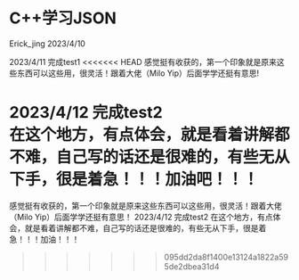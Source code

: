 # C++学习JSON
Erick_jing
2023/4/10

2023/4/11 完成test1
<<<<<<< HEAD
感觉挺有收获的，第一个印象就是原来这些东西可以这些用，很灵活！跟着大佬（Milo Yip）后面学学还挺有意思!  

2023/4/12 完成test2  
在这个地方，有点体会，就是看着讲解都不难，自己写的话还是很难的，有些无从下手，很是着急！！！加油吧！！！  
=======
感觉挺有收获的，第一个印象就是原来这些东西可以这些用，很灵活！跟着大佬（Milo Yip）后面学学还挺有意思！
2023/4/12 完成test2
在这个地方，有点体会，就是看着讲解都不难，自己写的话还是很难的，有些无从下手，很是着急！！！加油！！！
>>>>>>> 095dd2da8f1400e13124a1822a595de2dbea31d4
